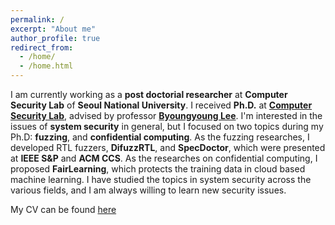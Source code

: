 ```yaml
---
permalink: /
excerpt: "About me"
author_profile: true
redirect_from:
  - /home/
  - /home.html
---
```


I am currently working as a **post doctorial researcher** at **Computer Security Lab** of **Seoul National University**. I received **Ph.D.** at [**Computer Security Lab**](https://compsec.snu.ac.kr), advised by professor [**Byoungyoung Lee**](https://lifeasageek.github.io/). I'm interested in the issues of **system security** in general, but I focused on two topics during my Ph.D: **fuzzing**, and **confidential computing**. As the fuzzing researches, I developed RTL fuzzers, **DifuzzRTL**, and **SpecDoctor**, which were presented at **IEEE S&P** and **ACM CCS**. As the researches on confidential computing, I proposed **FairLearning**, which protects the training data in cloud based machine learning. I have studied the topics in system security across the various fields, and I am always willing to learn new security issues.

My CV can be found [here](https://jaewonhur.github.io/files/cv.pdf)
